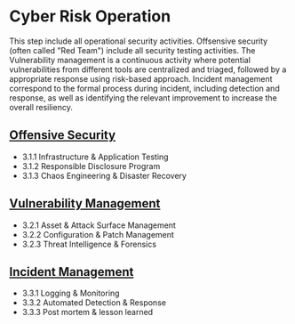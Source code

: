 # Cyber Risk Operation

This step include all operational security activities. Offsensive security (often called "Red Team") include all security testing activities. The Vulnerability management is a continuous activity where potential vulnerabilities from different tools are centralized and triaged, followed by a appropriate response using risk-based approach. Incident management correspond to the formal process during incident, including detection and response, as well as identifying the relevant improvement to increase the overall resiliency.

## [Offensive Security](3-1-offensive-security.md)

* 3.1.1 Infrastructure & Application Testing
* 3.1.2 Responsible Disclosure Program
* 3.1.3 Chaos Engineering & Disaster Recovery 

## [Vulnerability Management](3-2-vulnerability-management.md)

* 3.2.1 Asset & Attack Surface Management
* 3.2.2 Configuration & Patch Management
* 3.2.3 Threat Intelligence & Forensics


## [Incident Management](3-3-incident-management.md)

* 3.3.1 Logging & Monitoring 
* 3.3.2 Automated Detection & Response
* 3.3.3 Post mortem & lesson learned


